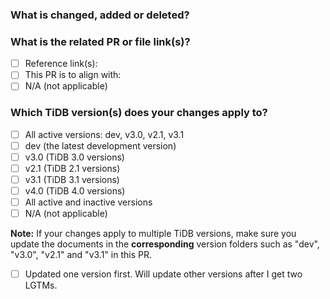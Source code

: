 <!--Thanks for your contribution to TiDB documentation. See [CONTRIBUTING](https://github.com/pingcap/community/blob/master/CONTRIBUTING.md) before filing this pull request (PR).-->

### What is changed, added or deleted? <!--Required-->

<!--Tell us what you did and why. This is important to help reviewers and community members understand your PR.-->

### What is the related PR or file link(s)? <!--Required-->

<!--Give us some reference link(s) that might help quickly review and merge your PR, for example, a file link that supports why you changed the document.-->

- [ ] Reference link(s):<!--Give links here-->
- [ ] This PR is to align with:<!--Give links here-->
- [ ] N/A (not applicable)

### Which TiDB version(s) does your changes apply to? <!--Required-->

<!--Tick the checkbox(es) below to choose the TiDB version(s) that your changes apply to.-->

- [ ] All active versions: dev, v3.0, v2.1, v3.1
- [ ] dev (the latest development version)
- [ ] v3.0 (TiDB 3.0 versions)
- [ ] v2.1 (TiDB 2.1 versions)
- [ ] v3.1 (TiDB 3.1 versions)
- [ ] v4.0 (TiDB 4.0 versions)
- [ ] All active and inactive versions
- [ ] N/A (not applicable)

**Note:** If your changes apply to multiple TiDB versions, make sure you update the documents in the **corresponding** version folders such as "dev", "v3.0", "v2.1" and "v3.1" in this PR.

- [ ] Updated one version first. Will update other versions after I get two LGTMs.